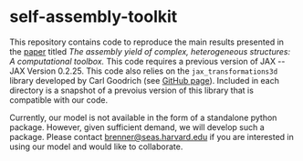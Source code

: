# self-assembly-toolkit

This repository contains code to reproduce the main results presented in the [paper](https://www.biorxiv.org/content/10.1101/2022.06.26.497606v1.abstract) titled *The assembly yield of complex, heterogeneous structures: A computational toolbox.*
This code requires a previous version of JAX -- JAX Version 0.2.25.
This code also relies on the `jax_transformations3d` library developed by Carl Goodrich (see [GitHub page](https://github.com/cpgoodri/jax_transformations3d)).
Included in each directory is a snapshot of a prevoius version of this library that is compatible with our code.

Currently, our model is not available in the form of a standalone python package.
However, given sufficient demand, we will develop such a package.
Please contact [brenner@seas.harvard.edu](mailto:brenner@seas.harvard.edu) if you are interested in using our model and would like to collaborate.
